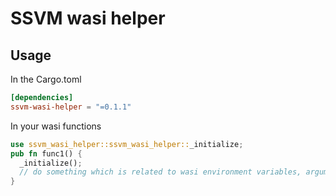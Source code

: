 # SSVM wasi helper

## Usage

In the Cargo.toml
```toml
[dependencies]
ssvm-wasi-helper = "=0.1.1"
```

In your wasi functions
```rs
use ssvm_wasi_helper::ssvm_wasi_helper::_initialize;
pub fn func1() {
  _initialize();
  // do something which is related to wasi environment variables, arguments, and preopens.
}
```
